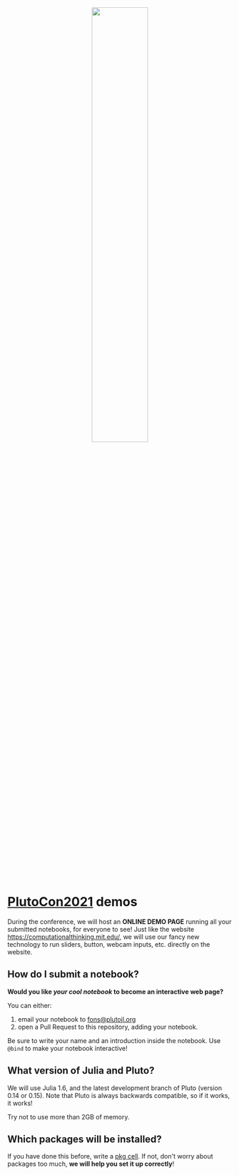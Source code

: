 <center><img src="https://user-images.githubusercontent.com/6933510/110158714-0125b600-7dea-11eb-82ec-a04a0856204e.png" width=50%></center>

# [PlutoCon2021](https://plutojl.org/plutocon2021) demos

During the conference, we will host an <b>ONLINE DEMO PAGE</b> running all your submitted notebooks, for everyone to see! Just like the website <a href="https://computationalthinking.mit.edu/">https://computationalthinking.mit.edu/</a>, we will use our fancy new technology to run sliders, button, webcam inputs, etc. directly on the website.

## How do I submit a notebook?
<b>Would you like <em>your cool notebook</em> to become an interactive web page?</b> 
          
You can either:
1. email your notebook to fons@plutojl.org
2. open a Pull Request to this repository, adding your notebook.

Be sure to write your name and an introduction inside the notebook. Use <code>@bind</code> to make your notebook interactive!

## What version of Julia and Pluto?
We will use Julia 1.6, and the latest development branch of Pluto (version 0.14 or 0.15). Note that Pluto is always backwards compatible, so if it works, it works!

Try not to use more than 2GB of memory.

## Which packages will be installed?
If you have done this before, write a [pkg cell](https://github.com/fonsp/pluto-static-render-test#julia-packages). If not, don't worry about packages too much, **we will help you set it up correctly**!
